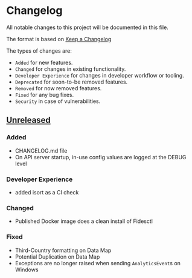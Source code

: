 # Changelog

All notable changes to this project will be documented in this file.

The format is based on [Keep a Changelog](https://keepachangelog.com/en/)

The types of changes are:

* `Added` for new features.
* `Changed` for changes in existing functionality.
* `Developer Experience` for changes in developer workflow or tooling.
* `Deprecated` for soon-to-be removed features.
* `Removed` for now removed features.
* `Fixed` for any bug fixes.
* `Security` in case of vulnerabilities.

## [Unreleased](https://github.com/ethyca/fides/compare/1.5.3...main)

### Added

* CHANGELOG.md file
* On API server startup, in-use config values are logged at the DEBUG level

### Developer Experience

* added isort as a CI check

### Changed

* Published Docker image does a clean install of Fidesctl

### Fixed

* Third-Country formatting on Data Map
* Potential Duplication on Data Map
* Exceptions are no longer raised when sending `AnalyticsEvent`s on Windows
